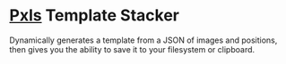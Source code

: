 # [Pxls](https://pxls.space/) Template Stacker

Dynamically generates a template from a JSON of images and positions, then gives you the ability to save it to your filesystem or clipboard.
